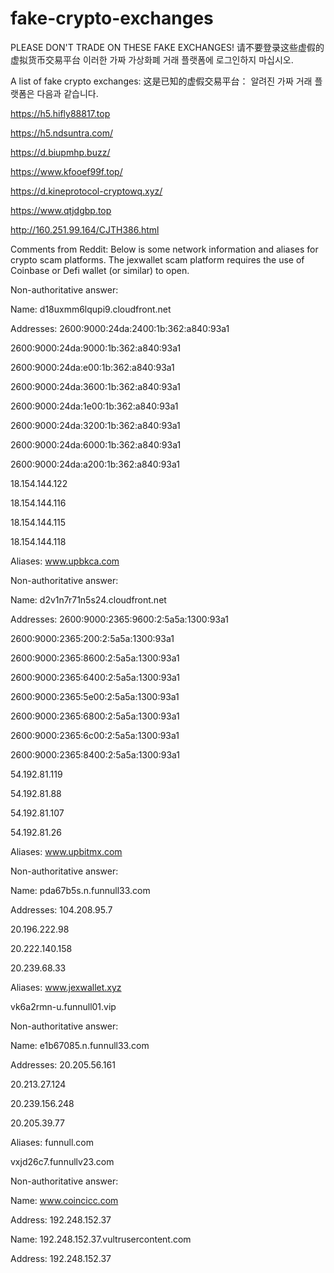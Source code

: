 # fake-crypto-exchanges

PLEASE DON'T TRADE ON THESE FAKE EXCHANGES!
请不要登录这些虚假的虚拟货币交易平台
이러한 가짜 가상화폐 거래 플랫폼에 로그인하지 마십시오.



A list of fake crypto exchanges:
这是已知的虚假交易平台：
알려진 가짜 거래 플랫폼은 다음과 같습니다.

https://h5.hifly88817.top

https://h5.ndsuntra.com/

https://d.biupmhp.buzz/

https://www.kfooef99f.top/

https://d.kineprotocol-cryptowq.xyz/

https://www.qtjdgbp.top


http://160.251.99.164/CJTH386.html





Comments from Reddit:
Below is some network information and aliases for crypto scam platforms. The jexwallet scam platform requires the use of Coinbase or Defi wallet (or similar) to open.



Non-authoritative answer:

Name: d18uxmm6lqupi9.cloudfront.net

Addresses: 2600:9000:24da:2400:1b:362:a840:93a1

2600:9000:24da:9000:1b:362:a840:93a1

2600:9000:24da:e00:1b:362:a840:93a1

2600:9000:24da:3600:1b:362:a840:93a1

2600:9000:24da:1e00:1b:362:a840:93a1

2600:9000:24da:3200:1b:362:a840:93a1

2600:9000:24da:6000:1b:362:a840:93a1

2600:9000:24da:a200:1b:362:a840:93a1

18.154.144.122

18.154.144.116

18.154.144.115

18.154.144.118

Aliases: www.upbkca.com



Non-authoritative answer:

Name: d2v1n7r71n5s24.cloudfront.net

Addresses: 2600:9000:2365:9600:2:5a5a:1300:93a1

2600:9000:2365:200:2:5a5a:1300:93a1

2600:9000:2365:8600:2:5a5a:1300:93a1

2600:9000:2365:6400:2:5a5a:1300:93a1

2600:9000:2365:5e00:2:5a5a:1300:93a1

2600:9000:2365:6800:2:5a5a:1300:93a1

2600:9000:2365:6c00:2:5a5a:1300:93a1

2600:9000:2365:8400:2:5a5a:1300:93a1

54.192.81.119

54.192.81.88

54.192.81.107

54.192.81.26

Aliases: www.upbitmx.com





Non-authoritative answer:

Name: pda67b5s.n.funnull33.com

Addresses: 104.208.95.7

20.196.222.98

20.222.140.158

20.239.68.33

Aliases: www.jexwallet.xyz

vk6a2rmn-u.funnull01.vip





Non-authoritative answer:

Name: e1b67085.n.funnull33.com

Addresses: 20.205.56.161

20.213.27.124

20.239.156.248

20.205.39.77

Aliases: funnull.com

vxjd26c7.funnullv23.com



Non-authoritative answer:

Name: www.coincicc.com

Address: 192.248.152.37



Name: 192.248.152.37.vultrusercontent.com

Address: 192.248.152.37
